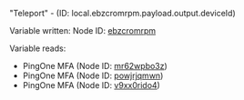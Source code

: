 "Teleport" - (ID: local.ebzcromrpm.payload.output.deviceId)

Variable written:
Node ID: [ebzcromrpm](../nodes/ebzcromrpm.md)

Variable reads:
* PingOne MFA (Node ID: [mr62wpbo3z](../nodes/mr62wpbo3z.md))
* PingOne MFA (Node ID: [powjrjqmwn](../nodes/powjrjqmwn.md))
* PingOne MFA (Node ID: [v9xx0rido4](../nodes/v9xx0rido4.md))

